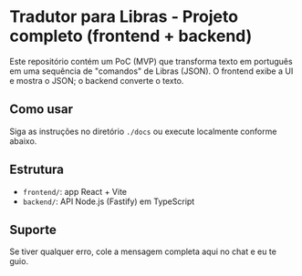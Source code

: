# Tradutor para Libras - Projeto completo (frontend + backend)


Este repositório contém um PoC (MVP) que transforma texto em português em uma sequência de "comandos" de Libras (JSON). O frontend exibe a UI e mostra o JSON; o backend converte o texto.


## Como usar
Siga as instruções no diretório `./docs` ou execute localmente conforme abaixo.


## Estrutura
- `frontend/`: app React + Vite
- `backend/`: API Node.js (Fastify) em TypeScript


## Suporte
Se tiver qualquer erro, cole a mensagem completa aqui no chat e eu te guio.
